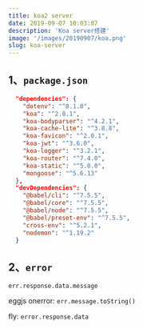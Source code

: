 ```yaml
---
title: koa2 server
date: 2019-09-07 10:03:07
description: 'Koa server搭建'
image: '/images/20190907/koa.png'
slug: koa-server
---
```


## 1、`package.json`

```json
  "dependencies": {
    "dotenv": "^8.1.0",
    "koa": "^2.8.1",
    "koa-bodyparser": "^4.2.1",
    "koa-cache-lite": "^3.8.8",
    "koa-favicon": "^2.0.1",
    "koa-jwt": "^3.6.0",
    "koa-logger": "^3.2.1",
    "koa-router": "^7.4.0",
    "koa-static": "^5.0.0",
    "mongoose": "^5.6.13"
  },
  "devDependencies": {
    "@babel/cli": "^7.5.5",
    "@babel/core": "^7.5.5",
    "@babel/node": "^7.5.5",
    "@babel/preset-env": "^7.5.5",
    "cross-env": "^5.2.1",
    "nodemon": "^1.19.2"
  }
```

## 2、`error`

`err.response.data.message`

eggjs onerror: `err.message.toString()`

fly: `error.response.data`
